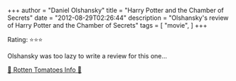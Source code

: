 +++
author = "Daniel Olshansky"
title = "Harry Potter and the Chamber of Secrets"
date = "2012-08-29T02:26:44"
description = "Olshansky's review of Harry Potter and the Chamber of Secrets"
tags = [
    "movie",
]
+++

Rating: ⭐⭐⭐

Olshansky was too lazy to write a review for this one...

[🍅 Rotten Tomatoes Info 🍅](https://www.rottentomatoes.com//m/harry_potter_and_the_chamber_of_secrets)
